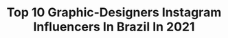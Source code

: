 ---
title: Top 10 Graphic-Designers Instagram Influencers In Brazil In 2021
description: >-
  Find top graphic-designers Instagram influencers in Brazil in 2021. Most popular hashtags: #realismo #art #photoshop.
platform: Instagram
hits: 37
text_top: Discover the top-rated Instagram accounts on inBeat.
text_bottom: inBeat has 37 Instagram influencers like this in Brazil for you to work with.
profiles:
  - username: "hftxart"
    fullname: >-
      Helena | Digital illustrator
    bio: >-
      COMMISSIONS OPEN - only portraits Brazilian 🇧🇷 | self-taught | Graphic Designer Love finding art accounts to follow!😊
    location: "Brazil"
    followers: 12944
    engagement: 1949
    commentsToLikes: 0.041161
    id: ckaosncpzs7ui0i78cg18wqc3
    verified: false
    hashtags: "#desenhorealista, #arte, #illustration, #artistsoninstagram"
  - username: "nubiaemdetalhes"
    fullname: >-
      Cosplayer & Visual Artist
    bio: >-
      ✨Nubia Em Detalhes✨ - Makeup & Graphic Designer - 21 years old / SP - BRAZIL 🇧🇷 👉 +150k Tiktok: @nubiaemdetalhes 👇 My Links:
    location: "Brazil"
    followers: 6897
    engagement: 769
    commentsToLikes: 0.134263
    id: ck9wow8656uu00j78uc7zjsfl
    verified: false
    hashtags: "#evelynn, #timburton, #carmillacastlevania, #disneycosplay"
  - username: "romarinhoart"
    fullname: >-
      Romárinho dos Teclados (em 🏠)
    bio: >-
      🎓 Ed. Física (UFS) 🎹 Keyboard Player 👨🏽‍💻 Graphic Designer @romarinhodesign ✍🏽 Desenhista (encomendas | direct) 🐦 Twitter 🎬 TikTok @romarinhoart
    location: "Brazil"
    followers: 7397
    engagement: 707
    commentsToLikes: 0.094282
    id: ckaoyg5wuhdwu0i785fh2fkeg
    verified: false
    hashtags: "#na, #instart, #familia, #mister"
  - username: "giulia.yeyo"
    fullname: >-
      Giulia Giugno (줄리아)
    bio: >-
      São Paulo to Seoul. 난 마음대로 명예롭게 해. 🌈 Graphic Designer and... stuff
    location: "Brazil"
    followers: 23198
    engagement: 759
    commentsToLikes: 0.005257
    id: ck14gtit86yac0i19npcca3ri
    verified: false
    hashtags: "#safegangwon, #wellnessgangwon, #gangwon, #yangyangforeigntaxi"
  - username: "alvaro_jr_1"
    fullname: >-
      Álvaro Júnior
    bio: >-
      • Caetité - BA • @juaguiar_1 💘 • Graphic Designer - @jumpdesign_
    location: "Brazil"
    followers: 2253
    engagement: 2514
    commentsToLikes: 0.056899
    id: ck8t3758625az0j78qitrthxj
    verified: false
    hashtags: "#couplegoals, #couple, #pretosnotopo, #couples"
  - username: "palumalerba"
    fullname: >-
      Palu
    bio: >-
      ✨ 20 years old 👩🏽‍💻Freelance Graphic Designer ✨Made in Argentina 🇦🇷 📍Home
    location: "Brazil"
    followers: 9413
    engagement: 510
    commentsToLikes: 0.021417
    id: ck6tsugr76wbk0j71c3m6sj6v
    verified: false
    hashtags: "#adventureisoutthere, #bali, #esquel, #patagoniaargentina"
  - username: "avgab1"
    fullname: >-
      Gab1
    bio: >-
      Vj, Dj, Music Producer and Graphic Designer / Audiovisual project. Curitiba - Brazil 🇧🇷 United Vjs - House Music ❤️
    location: "Brazil"
    followers: 8316
    engagement: 526
    commentsToLikes: 0.053095
    id: ck8tdca3l2ry20j78pm2upgua
    verified: false
    hashtags: "#housemusicalllifelong, #avgab1, #audiovisual, #housemusic"
  - username: "takad444"
    fullname: >-
      Takada ∆³
    bio: >-
      video editor / graphic designer / animator / shit ✨🧪 Parcerias, divulgações e orçamentos: 444contato@gmail.com
    location: "Brazil"
    followers: 18793
    engagement: 1431
    commentsToLikes: 0.014353
    id: ck5c89sym91m70i110ky9xwcd
    verified: false
    hashtags: ""
  - username: "lacdsgn"
    fullname: >-
      Paolo Lacava
    bio: >-
      🔵⚫⚪ 🎨 Graphic Designer / ✍🏼 Done: O CLUBE, FUSE, LIFEPRO, ARTSports, Starfactory 📞 WPP: 51 986078276
    location: "Brazil"
    followers: 5253
    engagement: 1149
    commentsToLikes: 0.021220
    id: ck8tasolfswfi0j78yamo62w7
    verified: false
    hashtags: ""
  - username: "vickcammie"
    fullname: >-
      vick cammie
    bio: >-
      @ porto alegre // brasil ⠀⠀⠀⠀⠀⠀⠀ orçamentos de filtros: inbox graphic designer ⠀⠀⠀⠀⠀⠀⠀ 🦇vickcammie@gmail.com ⠀⠀⠀⠀⠀⠀⠀
    location: "Brazil"
    followers: 46103
    engagement: 570
    commentsToLikes: 0.016929
    id: ck14imcbag3rk0i19f8n4jvlo
    verified: false
    hashtags: ""
---
